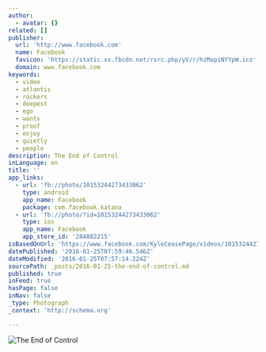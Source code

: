 ```yaml
---
author:
  - avatar: {}
related: []
publisher:
  url: 'http://www.facebook.com'
  name: Facebook
  favicon: 'https://static.xx.fbcdn.net/rsrc.php/yV/r/hzMapiNYYpW.ico'
  domain: www.facebook.com
keywords:
  - video
  - atlantis
  - rockers
  - deepest
  - ego
  - wants
  - proof
  - enjoy
  - quietly
  - people
description: The End of Control
inLanguage: en
title: ''
app_links:
  - url: 'fb://photo/10153244273433062'
    type: android
    app_name: Facebook
    package: com.facebook.katana
  - url: 'fb://photo/?id=10153244273433062'
    type: ios
    app_name: Facebook
    app_store_id: '284882215'
isBasedOnUrl: 'https://www.facebook.com/KyleCeasePage/videos/10153244273433062/?fref=nf'
datePublished: '2016-01-25T07:59:46.546Z'
dateModified: '2016-01-25T07:57:14.224Z'
sourcePath: _posts/2016-01-25-the-end-of-control.md
published: true
inFeed: true
hasPage: false
inNav: false
_type: Photograph
_context: 'http://schema.org'

---
```

![The End of Control](https://scontent.xx.fbcdn.net/hvthumb-xaf1/v/t15.0-10/s110x80/12594116_594372190710879_597322312_n.jpg?oh=f772950f25bbdb7988c92d2b15de4df2&oe=5730F103)